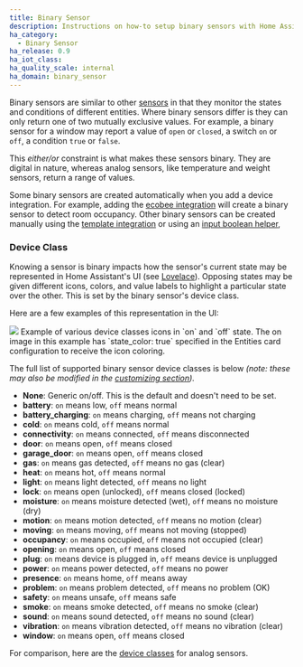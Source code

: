 ```yaml
---
title: Binary Sensor
description: Instructions on how-to setup binary sensors with Home Assistant.
ha_category:
  - Binary Sensor
ha_release: 0.9
ha_iot_class:
ha_quality_scale: internal
ha_domain: binary_sensor
---
```


Binary sensors are similar to other [sensors](/integrations/sensor) in that they
monitor the states and conditions of different entities. Where binary sensors
differ is they can only return one of two mutually exclusive values.
For example, a binary sensor for a window may report a value
of `open` or `closed`, a switch `on` or `off`, a condition `true` or `false`.

This *either/or* constraint is what makes these sensors binary. They are digital
in nature, whereas analog sensors, like temperature and weight sensors,
return a range of values.

Some binary sensors are created automatically when you add a device integration.
For example, adding the [ecobee integration](/integrations/ecobee/) will create
a binary sensor to detect room occupancy. Other binary sensors can be created
manually using the [template integration](/integrations/template/)
or using an [input boolean helper](/integrations/input_boolean),

### Device Class

Knowing a sensor is binary impacts how the sensor's current state may be
represented in Home Assistant's UI (see [Lovelace](/lovelace/)). Opposing states
may be given different icons, colors, and value labels to highlight a particular
state over the other. This is set by the binary sensor's device class.

Here are a few examples of this representation in the UI:

<p class='img'>
<img src='/images/screenshots/binary_sensor_classes_icons.png' />
Example of various device classes icons in `on` and `off` state. The on image
in this example has `state_color: true` specified in the Entities card
configuration to receive the icon coloring.
</p>

The full list of supported binary sensor device classes is below
*(note: these may also be modified in the [customizing section](/docs/configuration/customizing-devices)).*

- **None**: Generic on/off. This is the default and doesn't need to be set.
- **battery**: `on` means low, `off` means normal
- **battery_charging**: `on` means charging, `off` means not charging
- **cold**: `on` means cold, `off` means normal
- **connectivity**: `on` means connected, `off` means disconnected
- **door**: `on` means open, `off` means closed
- **garage_door**: `on` means open, `off` means closed
- **gas**: `on` means gas detected, `off` means no gas (clear)
- **heat**: `on` means hot, `off` means normal
- **light**: `on` means light detected, `off` means no light
- **lock**: `on` means open (unlocked), `off` means closed (locked)
- **moisture**: `on` means moisture detected (wet), `off` means no moisture (dry)
- **motion**: `on` means motion detected, `off` means no motion (clear)
- **moving**: `on` means moving, `off` means not moving (stopped)
- **occupancy**: `on` means occupied, `off` means not occupied (clear)
- **opening**: `on` means open, `off` means closed
- **plug**: `on` means device is plugged in, `off` means device is unplugged
- **power**: `on` means power detected, `off` means no power
- **presence**: `on` means home, `off` means away
- **problem**: `on` means problem detected, `off` means no problem (OK)
- **safety**: `on` means unsafe, `off` means safe
- **smoke**: `on` means smoke detected, `off` means no smoke (clear)
- **sound**: `on` means sound detected, `off` means no sound (clear)
- **vibration**: `on` means vibration detected, `off` means no vibration (clear)
- **window**: `on` means open, `off` means closed

For comparison, here are the [device classes](https://www.home-assistant.io/integrations/sensor#device-class) for analog sensors.
